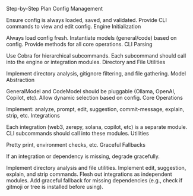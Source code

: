 Step-by-Step Plan
Config Management

Ensure config is always loaded, saved, and validated.
Provide CLI commands to view and edit config.
Engine Initialization

Always load config fresh.
Instantiate models (general/code) based on config.
Provide methods for all core operations.
CLI Parsing

Use Cobra for hierarchical subcommands.
Each subcommand should call into the engine or integration modules.
Directory and File Utilities

Implement directory analysis, gitignore filtering, and file gathering.
Model Abstraction

GeneralModel and CodeModel should be pluggable (Ollama, OpenAI, Copilot, etc).
Allow dynamic selection based on config.
Core Operations

Implement: analyze, prompt, edit, suggestion, commit-message, explain, strip, etc.
Integrations

Each integration (web3, zerepy, solana, copilot, etc) is a separate module.
CLI subcommands should call into these modules.
Utilities

Pretty print, environment checks, etc.
Graceful Fallbacks

If an integration or dependency is missing, degrade gracefully.






















Implement directory analysis and file utilities.
Implement edit, suggestion, explain, and strip commands.
Flesh out integrations as independent modules.
Add graceful fallback for missing dependencies (e.g., check if gitmoji or tree is installed before using).